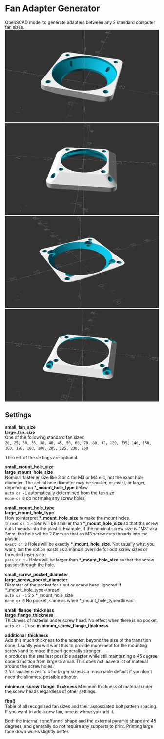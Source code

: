 # Fan Adapter Generator
OpenSCAD model to generate adapters between any 2 standard computer fan sizes.  
![](fan_adapter_lgup.png)
![](fan_adapter_smup.png)
![](fan_adapter_lgup_2.png)
![](fan_adapter_smup_2.png)

<!-- STL's for printing are in [releases](../../releases)  -->
<!-- [thingiverse](https://www.thingiverse.com/thing:_____) -->

## Settings

**small_fan_size**  
**large_fan_size**  
One of the following standard fan sizes  
```20, 25, 30, 35, 38, 40, 45, 50, 60, 70, 80, 92, 120, 135, 140, 150, 160, 176, 180, 200, 205, 225, 230, 250```

The rest of the settings are optional.

**small_mount_hole_size**  
**large_mount_hole_size**  
Nominal fastener size like 3 or 4 for M3 or M4 etc, not the exact hole diameter. The actual hole diameter may be smaller, or exact, or larger, depending on **\*\_mount_hole_type** below.  
```auto or -1``` automatically determined from the fan size  
```none or 0``` do not make any screw holes  

**small_mount_hole_type**  
**large_mount_hole_type**  
How to interpret **\*\_mount_hole_size** to make the mount holes.  
```thread or 1``` Holes will be smaller than **\*\_mount_hole_size** so that the screw cuts threads into the plastic. Example, if the nominal screw size is "M3" aka 3mm, the hole will be 2.8mm so that an M3 screw cuts threads into the plastic.  
```exact or 2``` Holes will be exactly **\*\_mount_hole_size**. Not usually what you want, but the option exists as a manual override for odd screw sizes or threaded inserts etc.  
```pass or 3``` - Holes will be larger than **\*\_mount_hole_size** so that the screw passes through the hole.

**small_screw_pocket_diameter**  
**large_screw_pocket_diameter**  
Diameter of the pocket for a nut or screw head. Ignored if \*\_mount_hole_type=thread  
```auto or -1``` 2 x \*\_mount_hole_size  
```none or 0``` No pocket, same as when \*\_mount_hole_type=thread

**small_flange_thickness**  
**large_flange_thickness**  
Thickness of material under screw head. No effect when there is no pocket.  
```auto or -1``` use **minimum_screw_flange_thickness**

**additional_thickness**  
Add this much thickness to the adapter, beyond the size of the transition cone. Usually you will want this to provide more meat for the mounting screws and to make the part generally stronger.  
```0``` produces the smallest possible adapter while still maintaining a 45 degree cone transition from large to small. This does not leave a lot of material around the screw holes.  
```2``` for smaller sizes to ```4``` for larger sizes is a reasonable default if you don't need the slimmest possible adapter.

**minimum_screw_flange_thickness**
Minimum thickness of material under the screw heads regardless of other settings.  

**fbp()**  
Table of all recognized fan sizes and their assosciated bolt pattern spacing. If you want to add a new fan, here is where you add it.

Both the internal cone/funnel shape and the external pyramid shape are 45 degrees, and generally do not require any supports to print. Printing large face down works slightly better.
